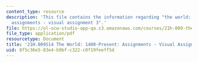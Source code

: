 ```yaml
---
content_type: resource
description: 'This file contains the information regarding "the world: 1400-present:
  assignments - visual assignment 3".'
file: https://ol-ocw-studio-app-qa.s3.amazonaws.com/courses/21h-009-the-world-1400-present-spring-2014/8f5c36e583e4b9bfc322c0f19feeff5d_MIT21H_009S14_VisualAsign3.pdf
file_type: application/pdf
resourcetype: Document
title: '21H.009S14 The World: 1400-Present: Assignments - Visual Assignment 3'
uid: 8f5c36e5-83e4-b9bf-c322-c0f19feeff5d
---
```

